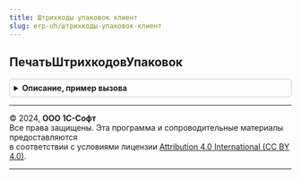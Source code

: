 ```yaml
---
title: Штрихкоды упаковок клиент
slug: erp-uh/штрихкоды-упаковок-клиент
---
```



## ПечатьШтрихкодовУпаковок
<details style="margin: 1em 0; padding: 0.5em; border: 1px solid #ccc; border-radius: 6px;">

<summary style="font-weight: bold; cursor: pointer;">Описание, пример вызова</summary>

```bsl

// Выполняет действие печати (например открывает форму обработки печати этикеток и ценников, или выполняет команду печати).
//
// Параметры:
//   ОбъектыПечати - Массив           - массив структур с описанием штрихкода.
//   Форма         - ФормаКлиентскогоПриложения - форма-владелец из которой выполняется печать
//
Процедура ПечатьШтрихкодовУпаковок(ОбъектыПечати, Форма) Экспорт
```

Пример вызова
```bsl
ШтрихкодыУпаковокКлиент.ПечатьШтрихкодовУпаковок(ОбъектыПечати, Форма) 
```
</details>

---

© 2024, **ООО 1С-Софт**  
Все права защищены. Эта программа и сопроводительные материалы предоставляются  
в соответствии с условиями лицензии [Attribution 4.0 International (CC BY 4.0)](https://creativecommons.org/licenses/by/4.0/legalcode).

---
